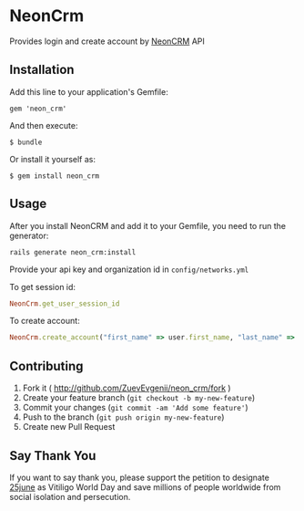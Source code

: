 # NeonCrm

Provides login and create account by [NeonCRM](http://www.z2systems.com) API

## Installation

Add this line to your application's Gemfile:

    gem 'neon_crm'

And then execute:

    $ bundle

Or install it yourself as:

    $ gem install neon_crm

## Usage

After you install NeonCRM and add it to your Gemfile, you need to run the generator:

```console
rails generate neon_crm:install
```

Provide your api key and organization id in `config/networks.yml`

To get session id:

```ruby
NeonCrm.get_user_session_id
```

To create account:

```ruby
NeonCrm.create_account("first_name" => user.first_name, "last_name" => user.last_name, "phone" => user.phone, "organization" => user.organization,                                   "address" => user.address, "email" => user.email, "source" => 'www.example.org')
```
## Contributing

1. Fork it ( http://github.com/ZuevEvgenii/neon_crm/fork )
2. Create your feature branch (`git checkout -b my-new-feature`)
3. Commit your changes (`git commit -am 'Add some feature'`)
4. Push to the branch (`git push origin my-new-feature`)
5. Create new Pull Request

## Say Thank You

If you want to say thank you, please support the petition to designate [25june](http://25june.org/en/signatures/new) as Vitiligo World Day and save millions of people worldwide from social isolation and persecution.
